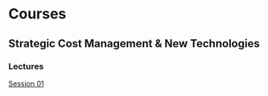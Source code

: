 
# Courses

## Strategic Cost Management & New Technologies

### Lectures

[Session 01](/Strategic_Cost_Management/Spring2021/Lectures/Session01/Lecture01.html)
